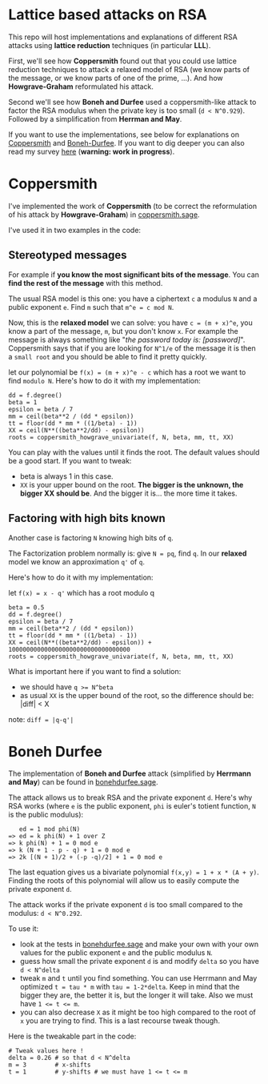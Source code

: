 # Lattice based attacks on RSA

This repo will host implementations and explanations of different RSA attacks using **lattice reduction** techniques (in particular **LLL**).

First, we'll see how **Coppersmith** found out that you could use lattice reduction techniques to attack a relaxed model of RSA (we know parts of the message, or we know parts of one of the prime, ...). And how **Howgrave-Graham** reformulated his attack.

Second we'll see how **Boneh and Durfee** used a coppersmith-like attack to factor the RSA modulus when the private key is too small (`d < N^0.929`). Followed by a simplification from **Herrman and May**.

If you want to use the implementations, see below for explanations on [Coppersmith](#coppersmith) and [Boneh-Durfee](#boneh-durfee). If you want to dig deeper you can also read my survey [here](rapport.pdf) (**warning: work in progress**).

# Coppersmith

I've implemented the work of **Coppersmith** (to be correct the reformulation of his attack by **Howgrave-Graham**) in [coppersmith.sage](coppersmith.sage).

I've used it in two examples in the code:

## Stereotyped messages

For example if **you know the most significant bits of the message**. You can **find the rest of the message** with this method.

The usual RSA model is this one: you have a ciphertext `c` a modulus `N` and a public exponent `e`. Find `m` such that `m^e = c mod N`.

Now, this is the **relaxed model** we can solve: you have `c = (m + x)^e`, you know a part of the message, `m`, but you don't know `x`.
For example the message is always something like "*the password today is: [password]*".
Coppersmith says that if you are looking for `N^1/e` of the message it is then a `small root` and you should be able to find it pretty quickly.

let our polynomial be `f(x) = (m + x)^e - c` which has a root we want to find `modulo N`. Here's how to do it with my implementation:

```
dd = f.degree()
beta = 1
epsilon = beta / 7
mm = ceil(beta**2 / (dd * epsilon))
tt = floor(dd * mm * ((1/beta) - 1))
XX = ceil(N**((beta**2/dd) - epsilon))
roots = coppersmith_howgrave_univariate(f, N, beta, mm, tt, XX)
```

You can play with the values until it finds the root. The default values should be a good start. If you want to tweak:
* beta is always 1 in this case.
* `XX` is your upper bound on the root. **The bigger is the unknown, the bigger XX should be**. And the bigger it is... the more time it takes.

## Factoring with high bits known

Another case is factoring `N` knowing high bits of `q`.

The Factorization problem normally is: give `N = pq`, find `q`. In our **relaxed** model we know an approximation `q'` of `q`.

Here's how to do it with my implementation:

let `f(x) = x - q'` which has a root modulo q

```
beta = 0.5
dd = f.degree()
epsilon = beta / 7
mm = ceil(beta**2 / (dd * epsilon))
tt = floor(dd * mm * ((1/beta) - 1))
XX = ceil(N**((beta**2/dd) - epsilon)) + 1000000000000000000000000000000000
roots = coppersmith_howgrave_univariate(f, N, beta, mm, tt, XX)
```

What is important here if you want to find a solution:

*  we should have `q >= N^beta`
* as usual `XX` is the upper bound of the root, so the difference should be: |diff| < X

note: `diff = |q-q'|`

# Boneh Durfee

The implementation of **Boneh and Durfee** attack (simplified by **Herrmann and May**) can be found in [bonehdurfee.sage](bonehdurfee.sage). 

The attack allows us to break RSA and the private exponent `d`.
Here's why RSA works (where `e` is the public exponent, `phi` is euler's totient function, `N` is the public modulus): 
```
   ed = 1 mod phi(N)
=> ed = k phi(N) + 1 over Z
=> k phi(N) + 1 = 0 mod e
=> k (N + 1 - p - q) + 1 = 0 mod e
=> 2k [(N + 1)/2 + (-p -q)/2] + 1 = 0 mod e
```

The last equation gives us a bivariate polynomial `f(x,y) = 1 + x * (A + y)`. Finding the roots of this polynomial will allow us to easily compute the private exponent `d`.

The attack works if the private exponent `d` is too small compared to the modulus: `d < N^0.292`.

To use it:

* look at the tests in [bonehdurfee.sage](bonehdurfee.sage) and make your own with your own values for the public exponent `e` and the public modulus `N`.
* guess how small the private exponent `d` is and modify `delta` so you have `d < N^delta`
* tweak `m` and `t` until you find something. You can use Herrmann and May optimized `t = tau * m` with `tau = 1-2*delta`. Keep in mind that the bigger they are, the better it is, but the longer it will take. Also we must have `1 <= t <= m`.
* you can also decrease `X` as it might be too high compared to the root of `x` you are trying to find. This is a last recourse tweak though.

Here is the tweakable part in the code:

```
# Tweak values here !
delta = 0.26 # so that d < N^delta
m = 3        # x-shifts
t = 1        # y-shifts # we must have 1 <= t <= m
```
